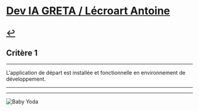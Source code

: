 
# [Dev IA GRETA / Lécroart Antoine](https://github.com/Dev-IA-2024/antoine.lecroart)

[↩️](..)
---

## Critère 1

---

L'application de départ est installée et fonctionnelle en environnement de développement.

---
---
![Baby Yoda](https://images3.alphacoders.com/110/1108129.jpg)
